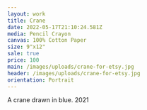 ```yaml
---
layout: work
title: Crane
date: 2022-05-17T21:10:24.581Z
media: Pencil Crayon
canvas: 100% Cotton Paper
size: 9"x12"
sale: true
price: 100
main: /images/uploads/crane-for-etsy.jpg
header: /images/uploads/crane-for-etsy.jpg
orientation: Portrait
---
```

A crane drawn in blue. 2021